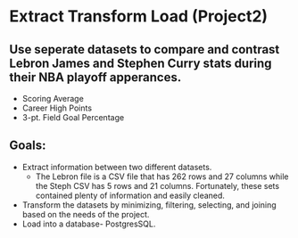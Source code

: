 # Extract Transform Load (Project2)
  ## Use seperate datasets to compare and contrast Lebron James and Stephen Curry stats during their NBA playoff apperances.
  * Scoring Average
  * Career High Points
  * 3-pt. Field Goal Percentage

## Goals:
  * Extract information between two different datasets.
    - The Lebron file is a CSV file that has 262 rows and 27 columns while the Steph CSV has 5 rows and 21 columns. Fortunately, these sets contained plenty of information and easily cleaned.    
  * Transform the datasets by minimizing, filtering, selecting, and joining based on the needs of the project.
  * Load into a database- PostgresSQL.
